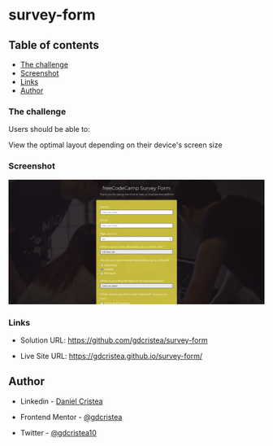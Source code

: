 # survey-form
 
## Table of contents

  - [The challenge](#the-challenge)
  - [Screenshot](#screenshot)
  - [Links](#links)
  - [Author](#author)

### The challenge

Users should be able to:

View the optimal layout depending on their device's screen size

### Screenshot

![](screenshot/screenshot1.png)

### Links

- Solution URL: https://github.com/gdcristea/survey-form

- Live Site URL: https://gdcristea.github.io/survey-form/

## Author

- Linkedin - [Daniel Cristea](https://www.linkedin.com/in/daniel-cristea-629069191/)

- Frontend Mentor - [@gdcristea](https://www.frontendmentor.io/profile/gdcristea)

- Twitter - [@gdcristea10](https://twitter.com/gdcristea10)